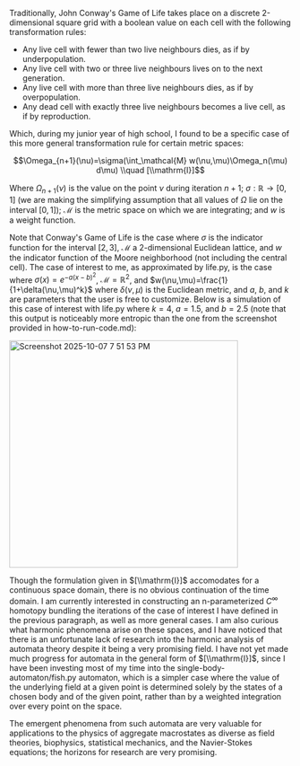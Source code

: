 Traditionally, John Conway's Game of Life takes place on a discrete 2-dimensional square grid with a boolean value on each cell with the following transformation rules:

- Any live cell with fewer than two live neighbours dies, as if by underpopulation.
- Any live cell with two or three live neighbours lives on to the next generation.
- Any live cell with more than three live neighbours dies, as if by overpopulation.
- Any dead cell with exactly three live neighbours becomes a live cell, as if by reproduction.

Which, during my junior year of high school, I found to be a specific case of this more general transformation rule for certain metric spaces:

$$\Omega_{n+1}(\nu)=\sigma(\int_\mathcal{M} w(\nu,\mu)\Omega_n(\mu) d\mu) \\quad [\\mathrm{I}]$$

Where $\Omega_{n+1}(\nu)$ is the value on the point $\nu$ during iteration $n+1$; $\sigma: \mathbb{R} \to [0,1]$ (we are making the simplifying assumption that all values of $\Omega$ lie on the interval $[0,1]$); $\mathcal{M}$ is the metric space on which we are integrating; and $w$ is a weight function.

Note that Conway's Game of Life is the case where $\sigma$ is the indicator function for the interval $[2,3]$, $\mathcal{M}$ a 2-dimensional Euclidean lattice, and $w$ the indicator function of the Moore neighborhood (not including the central cell).
The case of interest to me, as approximated by life.py, is the case where $\sigma(x)=e^{-a(x-b)^2}$, $\mathcal{M}=\mathbb{R}^2$, and $w(\nu,\mu)=\frac{1}{1+\delta(\nu,\mu)^k}$ where $\delta(\nu,\mu)$ is the Euclidean metric, and $a$, $b$, and $k$ are parameters that the user is free to customize. Below is a simulation of this case of interest with life.py where $k=4$, $a=1.5$, and $b=2.5$ (note that this output is noticeably more entropic than the one from the screenshot provided in how-to-run-code.md):

<img width="408" height="405" alt="Screenshot 2025-10-07 7 51 53 PM" src="https://github.com/user-attachments/assets/558fcc6b-04f0-4ad2-af8b-d7efe59b4c80" />

Though the formulation given in $[\\mathrm{I}]$ accomodates for a continuous space domain, there is no obvious continuation of the time domain. I am currently interested in constructing an n-parameterized $C^\infty$ homotopy bundling the iterations of the case of interest I have defined in the previous paragraph, as well as more general cases. I am also curious what harmonic phenomena arise on these spaces, and I have noticed that there is an unfortunate lack of research into the harmonic analysis of automata theory despite it being a very promising field. I have not yet made much progress for automata in the general form of $[\\mathrm{I}]$, since I have been investing most of my time into the single-body-automaton/fish.py automaton, which is a simpler case where the value of the underlying field at a given point is determined solely by the states of a chosen body and of the given point, rather than by a weighted integration over every point on the space.

The emergent phenomena from such automata are very valuable for applications to the physics of aggregate macrostates as diverse as field theories, biophysics, statistical mechanics, and the Navier-Stokes equations; the horizons for research are very promising.
